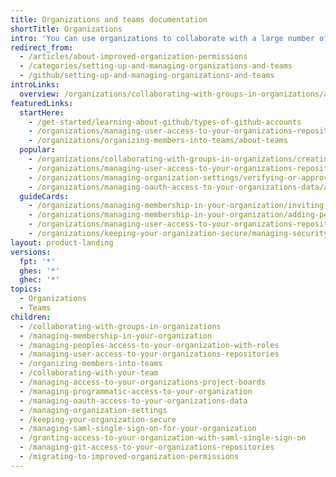 ```yaml
---
title: Organizations and teams documentation
shortTitle: Organizations
intro: 'You can use organizations to collaborate with a large number of people across many projects at once, while managing access to your data and customizing settings.'
redirect_from:
  - /articles/about-improved-organization-permissions
  - /categories/setting-up-and-managing-organizations-and-teams
  - /github/setting-up-and-managing-organizations-and-teams
introLinks:
  overview: /organizations/collaborating-with-groups-in-organizations/about-organizations
featuredLinks:
  startHere:
    - /get-started/learning-about-github/types-of-github-accounts
    - /organizations/managing-user-access-to-your-organizations-repositories/managing-repository-roles/repository-roles-for-an-organization
    - /organizations/organizing-members-into-teams/about-teams
  popular:
    - /organizations/collaborating-with-groups-in-organizations/creating-a-new-organization-from-scratch
    - /organizations/managing-user-access-to-your-organizations-repositories/managing-repository-roles/repository-roles-for-an-organization
    - /organizations/managing-organization-settings/verifying-or-approving-a-domain-for-your-organization
    - /organizations/managing-oauth-access-to-your-organizations-data/about-oauth-app-access-restrictions
  guideCards:
    - /organizations/managing-membership-in-your-organization/inviting-users-to-join-your-organization
    - /organizations/managing-membership-in-your-organization/adding-people-to-your-organization
    - /organizations/managing-user-access-to-your-organizations-repositories/managing-repository-roles/managing-an-individuals-access-to-an-organization-repository
    - /organizations/keeping-your-organization-secure/managing-security-settings-for-your-organization/reviewing-the-audit-log-for-your-organization
layout: product-landing
versions:
  fpt: '*'
  ghes: '*'
  ghec: '*'
topics:
  - Organizations
  - Teams
children:
  - /collaborating-with-groups-in-organizations
  - /managing-membership-in-your-organization
  - /managing-peoples-access-to-your-organization-with-roles
  - /managing-user-access-to-your-organizations-repositories
  - /organizing-members-into-teams
  - /collaborating-with-your-team
  - /managing-access-to-your-organizations-project-boards
  - /managing-programmatic-access-to-your-organization
  - /managing-oauth-access-to-your-organizations-data
  - /managing-organization-settings
  - /keeping-your-organization-secure
  - /managing-saml-single-sign-on-for-your-organization
  - /granting-access-to-your-organization-with-saml-single-sign-on
  - /managing-git-access-to-your-organizations-repositories
  - /migrating-to-improved-organization-permissions
---
```

